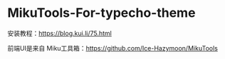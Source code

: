 # MikuTools-For-typecho-theme
安装教程：https://blog.kui.li/75.html

前端UI是来自 Miku工具箱：https://github.com/Ice-Hazymoon/MikuTools
